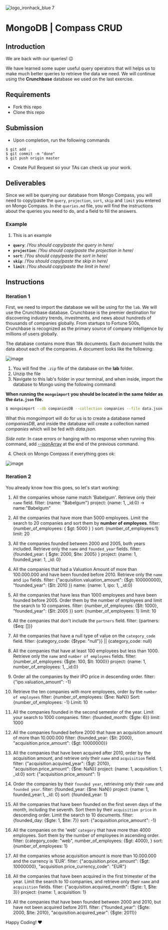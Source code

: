 ![logo_ironhack_blue 7](https://user-images.githubusercontent.com/23629340/40541063-a07a0a8a-601a-11e8-91b5-2f13e4e6b441.png)

# MongoDB | Compass CRUD

## Introduction

We are back with our queries! :wink:

We have learned some super useful query operators that will helps us to make much better queries to retrieve the data we need. We will continue using the **Crunchbase** database we used on the last exercise.

## Requirements

- Fork this repo
- Clone this repo

## Submission

- Upon completion, run the following commands

```
$ git add .
$ git commit -m "done"
$ git push origin master
```

- Create Pull Request so your TAs can check up your work.

## Deliverables

Since we will be querying our database from Mongo Compass, you will need to copy/paste the `query`, `projection`, `sort`, `skip` and `limit` you entered on Mongo Compass. In the `queries.md` file, you will find the instructions about the queries you need to do, and a field to fill the answers.

### Example

1. This is an example

- **`query`**: /_You should copy/paste the query in here_/
- **`projection`**: /_You should copy/paste the projection in here_/
- **`sort`**: /_You should copy/paste the sort in here_/
- **`skip`**: /_You should copy/paste the skip in here_/
- **`limit`**: /_You should copy/paste the limit in here_/

## Instructions

### Iteration 1

First, we need to import the database we will be using for the `lab`. We will use the Crunchbase database. Crunchbase is the premier destination for discovering industry trends, investments, and news about hundreds of thousands of companies globally. From startups to Fortune 500s, Crunchbase is recognized as the primary source of company intelligence by millions of users globally.

The database contains more than 18k documents. Each document holds the data about each of the companies. A document looks like the following:

![image](https://user-images.githubusercontent.com/23629340/36494916-d6db1770-1733-11e8-903e-5119b3c1b688.png)

1. You will find the `.zip` file of the database on the **lab** folder.
2. Unzip the file
3. Navigate to this lab's folder in your terminal, and when inside, import the database to Mongo using the following command:

**When running the `mongoimport` you should be located in the same folder as the `data.json` file.**

```bash
$ mongoimport --db companiesDB --collection companies --file data.json
```

What this mongoimport will do for us is to create a database named _companiesDB_, and inside the database will create a collection named _companies_ which will be fed with _data.json_.

_Side note_: In case errors or hanging with no response when running this command, add [--jsonArray](https://docs.mongodb.com/manual/reference/program/mongoimport/#cmdoption-mongoimport-jsonarray) at the end of the previous command.

4. Check on Mongo Compass if everything goes ok:

![image](https://user-images.githubusercontent.com/23629340/36534191-1f1bc5ec-17c6-11e8-9463-4945679b98c0.png)

### Iteration 2

You already know how this goes, so let's start working:

1. All the companies whose name match 'Babelgum'. Retrieve only their `name` field.
   filter: {name: "Babelgum"} project: {name: 1, _id:0} -> name:"Babelgum"

2. All the companies that have more than 5000 employees. Limit the search to 20 companies and sort them by **number of employees**.
   filter: {number_of_employees: { $gt: 5000 } }  sort: {number_of_employees:1}  limit: 20

3. All the companies founded between 2000 and 2005, both years included. Retrieve only the `name` and `founded_year` fields.
   filter: {founded_year: { $gte: 2000, $lte: 2005} } project: {name: 1, founded_year: 1, _id: 0}

4. All the companies that had a Valuation Amount of more than 100.000.000 and have been founded before 2010. Retrieve only the `name` and `ipo` fields.
   filter: {"acquisition.valuation_amount": {$gt: 100000000}, "founded_year": {$lt: 2010 }} name: {name: 1, ipo: 1, _id:0}

5. All the companies that have less than 1000 employees and have been founded before 2005. Order them by the number of employees and limit the search to 10 companies.
   filter: {number_of_employees: {$lt: 1000}, "founded_year": {$lt: 2005 }} sort: {number_of_employees: 1}  limit: 10

6. All the companies that don't include the `partners` field.
   filter: {partners: {$eq: []}}

7. All the companies that have a null type of value on the `category_code` field.
   filter: {category_code: {$type: "null"}} || {category_code: null}

8. All the companies that have at least 100 employees but less than 1000. Retrieve only the `name` and `number of employees` fields.
   filter: {number_of_employees: {$gte: 100, $lt: 1000}} project: {name: 1, number_of_employees: 1, _id:0}

9. Order all the companies by their IPO price in descending order.
   filter: {"ipo.valuation_amount": -1}
   
10. Retrieve the ten companies with more employees, order by the `number of employees`
    filter: {number_of_employees: {$ne: NaN}}  Sort: {number_of_employees: -1} Limit: 10
    
11. All the companies founded in the second semester of the year. Limit your search to 1000 companies.
    filter: {founded_month: {$gte: 6}} limit: 1000

12. All the companies founded before 2000 that have an acquisition amount of more than 10.000.000
    filter: {founded_year: {$lt: 2000}, "acquisition.price_amount": {$gt: 10000000}}

13. All the companies that have been acquired after 2010, order by the acquisition amount, and retrieve only their `name` and `acquisition` field.
    filter: {"acquisition.acquired_year": {$gt: 2010}, "acquisition.price_amount": {$ne: NaN}} project: {name: 1, acquisition: 1, _id:0} sort: {"acquisition.price_amount": 1}

14. Order the companies by their `founded year`, retrieving only their `name` and `founded year`.
    filter: {founded_year: {$ne: NaN}}  project: {name: 1, founded_year:1, _id: 0} sort: {founded_year: 1}

15. All the companies that have been founded on the first seven days of the month, including the seventh. Sort them by their `acquisition price` in descending order. Limit the search to 10 documents.
    filter: {founded_day: {$gte: 1, $lte: 7}} sort: {"acquisition.price_amount": -1}


16. All the companies on the 'web' `category` that have more than 4000 employees. Sort them by the number of employees in ascending order.
    filter: {category_code: "web", number_of_employees: {$gt: 4000}, }  sort: {number_of_employees: 1}

17. All the companies whose acquisition amount is more than 10.000.000 and the currency is 'EUR'.
    filter: {"acquisition.price_amount": {$gt: 10000000}, "acquisition.price_currency_code": "EUR"}

18. All the companies that have been acquired in the first trimester of the year. Limit the search to 10 companies, and retrieve only their `name` and `acquisition` fields.
    filter: {"acquisition.acquired_month": {$gte: 1, $lte: 3}}  project: {name: 1, acquisition: 1}

19. All the companies that have been founded between 2000 and 2010, but have not been acquired before 2011.
    filter: {"founded_year": {$gte: 2000, $lte: 2010}, "acquisition.acquired_year": {$gte: 2011}}

Happy Coding! :heart:
